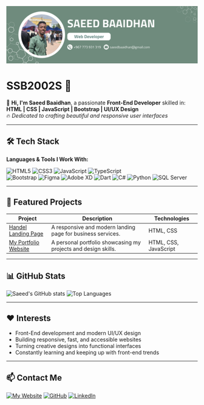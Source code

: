 ![Banner](banner.png)

# SSB2002S 👋

🚀 **Hi, I'm Saeed Baaidhan**, a passionate **Front-End Developer** skilled in:  
**HTML | CSS | JavaScript | Bootstrap | UI/UX Design**  
🔥 *Dedicated to crafting beautiful and responsive user interfaces*

---

## 🛠️ Tech Stack

**Languages & Tools I Work With:**  

![HTML5](https://img.shields.io/badge/HTML5-E34F26?style=for-the-badge&logo=html5&logoColor=white)
![CSS3](https://img.shields.io/badge/CSS3-1572B6?style=for-the-badge&logo=css3&logoColor=white)
![JavaScript](https://img.shields.io/badge/JavaScript-F7DF1E?style=for-the-badge&logo=javascript&logoColor=black)
![TypeScript](https://img.shields.io/badge/TypeScript-3178C6?style=for-the-badge&logo=typescript&logoColor=white)  
![Bootstrap](https://img.shields.io/badge/Bootstrap-7952B3?style=for-the-badge&logo=bootstrap&logoColor=white)
![Figma](https://img.shields.io/badge/Figma-F24E1E?style=for-the-badge&logo=figma&logoColor=white)
![Adobe XD](https://img.shields.io/badge/Adobe%20XD-FF61F6?style=for-the-badge&logo=adobe-xd&logoColor=white)
![Dart](https://img.shields.io/badge/Dart-0175C2?style=for-the-badge&logo=dart&logoColor=white)
![C#](https://img.shields.io/badge/C%23-239120?style=for-the-badge&logo=c-sharp&logoColor=white)
![Python](https://img.shields.io/badge/Python-3776AB?style=for-the-badge&logo=python&logoColor=white)
![SQL Server](https://img.shields.io/badge/SQL%20Server-CC2927?style=for-the-badge&logo=microsoft-sql-server&logoColor=white)

---

## 💼 Featured Projects

| Project | Description | Technologies |
|--------|-------------|--------------|
| [Handel Landing Page](https://ssb2002s.github.io/huddle-landing-page/) | A responsive and modern landing page for business services. | HTML, CSS |
| [My Portfolio Website](https://ssb2002s.github.io/My-Portfolio/) | A personal portfolio showcasing my projects and design skills. | HTML, CSS, JavaScript |

---

## 📊 GitHub Stats

![Saeed's GitHub stats](https://github-readme-stats.vercel.app/api?username=SSB2002S&show_icons=true&theme=radical)
![Top Languages](https://github-readme-stats.vercel.app/api/top-langs/?username=SSB2002S&layout=compact&theme=radical)

---

## ❤️ Interests

- Front-End development and modern UI/UX design  
- Building responsive, fast, and accessible websites  
- Turning creative designs into functional interfaces  
- Constantly learning and keeping up with front-end trends  

---

## 📫 Contact Me

[![My Website](https://img.shields.io/badge/My%20Website-000000?style=for-the-badge&logo=githubpages&logoColor=white)](https://ssb2002s.github.io/My-Portfolio/)
[![GitHub](https://img.shields.io/badge/GitHub%20Profile-181717?style=for-the-badge&logo=github)](https://github.com/SSB2002S)
[![LinkedIn](https://img.shields.io/badge/LinkedIn-0A66C2?style=for-the-badge&logo=linkedin)](https://www.linkedin.com/in/saeed-baaidhan-156263260)